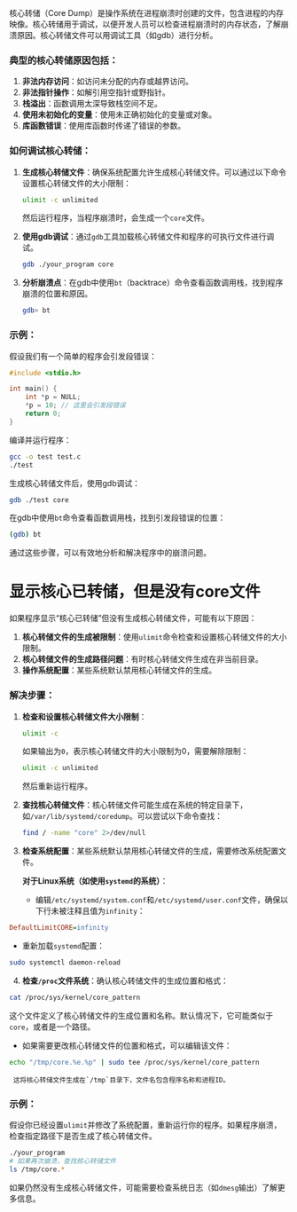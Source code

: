 核心转储（Core Dump）是操作系统在进程崩溃时创建的文件，包含进程的内存映像。核心转储用于调试，以便开发人员可以检查进程崩溃时的内存状态，了解崩溃原因。核心转储文件可以用调试工具（如gdb）进行分析。

### 典型的核心转储原因包括：
1. **非法内存访问**：如访问未分配的内存或越界访问。
2. **非法指针操作**：如解引用空指针或野指针。
3. **栈溢出**：函数调用太深导致栈空间不足。
4. **使用未初始化的变量**：使用未正确初始化的变量或对象。
5. **库函数错误**：使用库函数时传递了错误的参数。

### 如何调试核心转储：
1. **生成核心转储文件**：确保系统配置允许生成核心转储文件。可以通过以下命令设置核心转储文件的大小限制：
   ```sh
   ulimit -c unlimited
   ```
   然后运行程序，当程序崩溃时，会生成一个`core`文件。

2. **使用gdb调试**：通过`gdb`工具加载核心转储文件和程序的可执行文件进行调试。
   ```sh
   gdb ./your_program core
   ```

3. **分析崩溃点**：在gdb中使用`bt`（backtrace）命令查看函数调用栈，找到程序崩溃的位置和原因。
   ```sh
   gdb> bt
   ```

### 示例：
假设我们有一个简单的程序会引发段错误：
```c
#include <stdio.h>

int main() {
    int *p = NULL;
    *p = 10; // 这里会引发段错误
    return 0;
}
```
编译并运行程序：
```sh
gcc -o test test.c
./test
```
生成核心转储文件后，使用gdb调试：
```sh
gdb ./test core
```
在gdb中使用`bt`命令查看函数调用栈，找到引发段错误的位置：
```sh
(gdb) bt
```

通过这些步骤，可以有效地分析和解决程序中的崩溃问题。

# 显示核心已转储，但是没有core文件
如果程序显示“核心已转储”但没有生成核心转储文件，可能有以下原因：

1. **核心转储文件的生成被限制**：使用`ulimit`命令检查和设置核心转储文件的大小限制。
2. **核心转储文件的生成路径问题**：有时核心转储文件生成在非当前目录。
3. **操作系统配置**：某些系统默认禁用核心转储文件的生成。

### 解决步骤：

1. **检查和设置核心转储文件大小限制**：
   ```sh
   ulimit -c
   ```
   如果输出为`0`，表示核心转储文件的大小限制为0，需要解除限制：
   ```sh
   ulimit -c unlimited
   ```
   然后重新运行程序。

2. **查找核心转储文件**：核心转储文件可能生成在系统的特定目录下，如`/var/lib/systemd/coredump`。可以尝试以下命令查找：
   ```sh
   find / -name "core" 2>/dev/null
   ```

3. **检查系统配置**：某些系统默认禁用核心转储文件的生成，需要修改系统配置文件。

   **对于Linux系统（如使用`systemd`的系统）**：
   - 编辑`/etc/systemd/system.conf`和`/etc/systemd/user.conf`文件，确保以下行未被注释且值为`infinity`：
```ini
DefaultLimitCORE=infinity
```
   - 重新加载`systemd`配置：
```sh
sudo systemctl daemon-reload
```

4. **检查`/proc`文件系统**：确认核心转储文件的生成位置和格式：
```sh
cat /proc/sys/kernel/core_pattern
```
   这个文件定义了核心转储文件的生成位置和名称。默认情况下，它可能类似于`core`，或者是一个路径。
   - 如果需要更改核心转储文件的位置和格式，可以编辑该文件：
```sh
echo "/tmp/core.%e.%p" | sudo tee /proc/sys/kernel/core_pattern
```
     这将核心转储文件生成在`/tmp`目录下，文件名包含程序名称和进程ID。

### 示例：

假设你已经设置`ulimit`并修改了系统配置，重新运行你的程序。如果程序崩溃，检查指定路径下是否生成了核心转储文件。

```sh
./your_program
# 如果再次崩溃，查找核心转储文件
ls /tmp/core.*
```

如果仍然没有生成核心转储文件，可能需要检查系统日志（如`dmesg`输出）了解更多信息。
